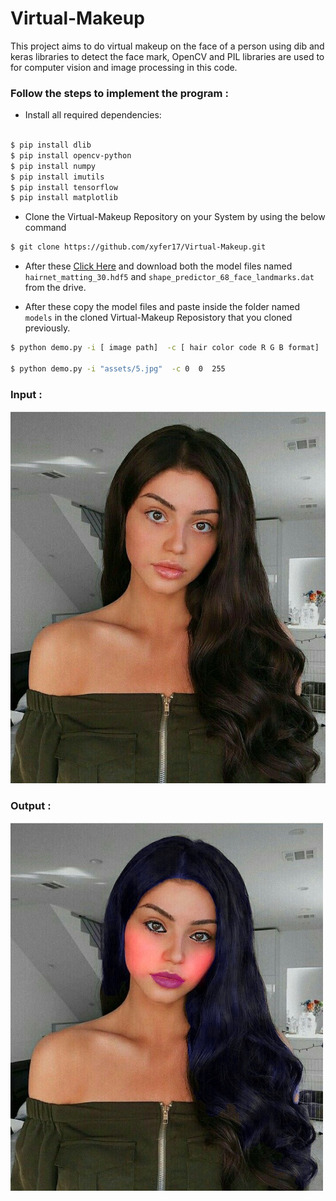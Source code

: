 # Virtual-Makeup

This project aims to do virtual makeup on the face of a person using dib and keras libraries to detect the face mark, OpenCV and PIL libraries are used to for computer vision and image processing in this code.


### Follow the steps to implement the program :


* Install all required dependencies:
```bash

$ pip install dlib
$ pip install opencv-python
$ pip install numpy
$ pip install imutils
$ pip install tensorflow
$ pip install matplotlib

```

* Clone the Virtual-Makeup Repository on your System by using the below command
```bash
$ git clone https://github.com/xyfer17/Virtual-Makeup.git
```
* After these [Click Here](https://drive.google.com/drive/folders/1a6g9XcUkDPJDltuYEMb_lNOtnd4XUpQH?usp=sharing) and download  both the model files named `hairnet_matting_30.hdf5` and `shape_predictor_68_face_landmarks.dat` from the drive.

* After these copy the model files and paste inside the folder named `models` in the cloned Virtual-Makeup Reposistory that you cloned previously.

```bash
$ python demo.py -i [ image path]  -c [ hair color code R G B format]

$ python demo.py -i "assets/5.jpg"  -c 0  0  255

```
### Input :

![5](assets/5.jpg)


### Output :

![out](assets/out.jpg)
